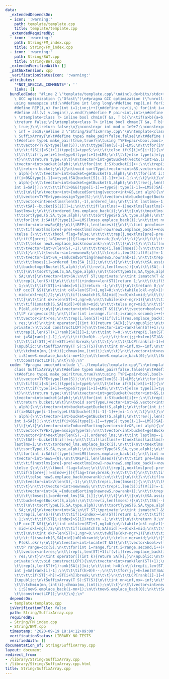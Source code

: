 ```yaml
---
data:
  _extendedDependsOn:
  - icon: ':warning:'
    path: template/template.cpp
    title: template/template.cpp
  _extendedRequiredBy:
  - icon: ':warning:'
    path: String/FM_index.cpp
    title: String/FM_index.cpp
  - icon: ':warning:'
    path: String/BWT.cpp
    title: String/BWT.cpp
  _extendedVerifiedWith: []
  _pathExtension: cpp
  _verificationStatusIcon: ':warning:'
  attributes:
    '*NOT_SPECIAL_COMMENTS*': ''
    links: []
  bundledCode: "#line 2 \"template/template.cpp\"\n#include<bits/stdc++.h>\n#pragma\
    \ GCC optimization (\"Ofast\")\n#pragma GCC optimization (\"unroll-loops\")\n\
    using namespace std;\n#define int long long\n#define rep(i,n) for(int i=0;i<n;i++)\n\
    #define REP(i,n) for(int i=1;i<n;i++)\n#define rev(i,n) for(int i=n-1;i>=0;i--)\n\
    #define all(v) v.begin(),v.end()\n#define P pair<int,int>\n#define len(s) (int)s.size()\n\
    \ \ntemplate<class T> inline bool chmin(T &a, T b){\n\tif(a>b){a=b;return true;}\n\
    \treturn false;\n}\ntemplate<class T> inline bool chmax(T &a, T b){\n\tif(a<b){a=b;return\
    \ true;}\n\treturn false;\n}\nconstexpr int mod = 1e9+7;\nconstexpr long long\
    \ inf = 3e18;\n#line 3 \"String/SuffixArray.cpp\"\n\ntemplate<class T>\nclass\
    \ SuffixArray{\n\t#define typeS make_pair(false,false)\n\t#define LMS make_pair(false,true)\n\
    \t#define typeL make_pair(true,true)\n\tusing TYPE=pair<bool,bool>;\n\tvector<TYPE>assignType(vector<int>&S){\n\
    \t\tvector<TYPE>type(len(S));\n\t\ttype[len(S)-1]=LMS;\n\t\tfor(int i=len(S)-2;i>=0;i--){\n\
    \t\t\tif(S[i]<S[i+1])type[i]=typeS;\n\t\t\telse if(S[i]>S[i+1]){\n\t\t\t\ttype[i]=typeL;\n\
    \t\t\t\tif(type[i+1]==typeS)type[i+1]=LMS;\n\t\t\t}else type[i]=type[i+1];\n\t\
    \t}\n\t\treturn type;\n\t}\n\tvector<int>getBucket(vector<int>&S,int alph){\n\t\
    \tvector<int>bucket(alph);\n\t\tfor(int i:S)bucket[i]++;\n\t\trep(i,len(bucket)-1)bucket[i+1]+=bucket[i];\n\
    \t\treturn bucket;\n\t}\n\tvoid sortTypeL(vector<int>&S,vector<int>&SA,vector<TYPE>&type,int\
    \ alph){\n\t\tvector<int>bucket=getBucket(S,alph);\n\t\tfor(int i:SA){\n\t\t\t\
    if(i>0&&type[i-1]==typeL)SA[bucket[S[i-1]-1]++]=i-1;\n\t\t}\n\t}\n\tvoid sortTypeS(vector<int>&S,vector<int>&SA,vector<TYPE>&type,int\
    \ alph){\n\t\tvector<int>bucket=getBucket(S,alph);\n\t\trev(j,len(S)){\n\t\t\t\
    int i=SA[j];\n\t\t\tif(i>0&&(type[i-1]==typeS||type[i-1]==LMS))SA[--bucket[S[i-1]]]=i-1;\n\
    \t\t}\n\t}\n\tvector<int>InducedSorting(vector<int>&S,int alph){\n\t\tvector<int>SA(len(S),-1);\n\
    \t\tvector<TYPE>type=assignType(S);\n\t\tvector<int>bucket=getBucket(S,alph);\n\
    \t\tvector<int>nextlms(len(S),-1),ordered_lms;\n\t\tint lastlms=-1;\n\t\trep(i,len(S))if(type[i]==LMS){\n\
    \t\t\tSA[--bucket[S[i]]]=i;\n\t\t\tif(lastlms!=-1)nextlms[lastlms]=i;\n\t\t\t\
    lastlms=i;\n\t\t\tordered_lms.emplace_back(i);\n\t\t}\n\t\tnextlms[lastlms]=lastlms;\n\
    \t\tsortTypeL(S,SA,type,alph);\n\t\tsortTypeS(S,SA,type,alph);\n\t\tvector<int>lmses;\n\
    \t\tfor(int i:SA)if(type[i]==LMS)lmses.emplace_back(i);\n\t\tint nowrank=0;\n\t\
    \tvector<int>newS={0};\n\t\tREP(i,len(lmses)){\n\t\t\tint pre=lmses[i-1],now=lmses[i];\n\
    \t\t\tif(nextlms[pre]-pre!=nextlms[now]-now)newS.emplace_back(++nowrank);\n\t\t\
    \telse {\n\t\t\t\tbool flag=false;\n\t\t\t\trep(j,nextlms[pre]-pre+1){\n\t\t\t\
    \t\tif(S[pre+j]!=S[now+j]){flag=true;break;}\n\t\t\t\t}\n\t\t\t\tif(flag)newS.emplace_back(++nowrank);\n\
    \t\t\t\telse newS.emplace_back(nowrank);\n\t\t\t}\n\t\t}\n\t\tif(nowrank+1!=len(lmses)){\n\
    \t\t\tvector<int>V(len(S),-1);\n\t\t\trep(i,len(lmses)){\n\t\t\t\tV[lmses[i]]=newS[i];\n\
    \t\t\t}\n\t\t\tvector<int>newnewS;\n\t\t\trep(i,len(S))if(V[i]!=-1)newnewS.emplace_back(V[i]);\n\
    \t\t\tvector<int>SA_=InducedSorting(newnewS,nowrank+1);\n\t\t\trep(i,len(SA_)){\n\
    \t\t\t\tlmses[i]=ordered_lms[SA_[i]];\n\t\t\t}\n\t\t}\n\t\tSA.assign(len(S),-1);\n\
    \t\tbucket=getBucket(S,alph);\n\t\trev(i,len(lmses)){\n\t\t\tSA[--bucket[S[lmses[i]]]]=lmses[i];\n\
    \t\t}\n\t\tsortTypeL(S,SA,type,alph);\n\t\tsortTypeS(S,SA,type,alph);\n\t\treturn\
    \ SA;\n\t}\n\tvector<int>SA;\n\tT ST;\nprivate:\n\tint ismatch(T &S,int index){\n\
    \t\trep(i,len(S)){\n\t\t\tif(i+index>=len(ST))return 1;\n\t\t\tif(ST[i+index]<S[i])return\
    \ 1;\n\t\t\tif(ST[i+index]>S[i])return -1;\n\t\t}\n\t\treturn 0;\n\t}\npublic:\n\
    \tP occ(T &S){\n\t\tint okl=len(ST)+1,ngl=0;\n\t\twhile(okl-ngl>1){\n\t\t\tint\
    \ mid=(okl+ngl)/2;\n\t\t\tif(ismatch(S,SA[mid])<=0)okl=mid;\n\t\t\telse ngl=mid;\n\
    \t\t}\n\t\tint okr=len(ST)+1,ngr=0;\n\t\twhile(okr-ngr>1){\n\t\t\tint mid=(okr+ngr)/2;\n\
    \t\t\tif(ismatch(S,SA[mid])<0)okr=mid;\n\t\t\telse ngr=mid;\n\t\t}\n\t\treturn\
    \ P(okl,okr);\n\t}\n\tvector<int>locate(T &S){\n\t\tvector<bool>v(len(ST)+1);\n\
    \t\tP range=occ(S);\n\t\tfor(int i=range.first;i<range.second;i++)v[SA[i]]=true;\n\
    \t\tvector<int>res;\n\t\trep(i,len(ST)+1)if(v[i])res.emplace_back(i);\n\t\treturn\
    \ res;\n\t}\n\tint operator[](int k){return SA[k];}\n\npublic:\n\tvector<int>LCP;\n\
    private:\n\tvoid constructLCP(){\n\t\tvector<int>rank(len(ST)+1);\n\t\tLCP.resize(len(ST)+1);\n\
    \t\trep(i,len(ST)+1)rank[SA[i]]=i;\n\t\tint h=0;\n\t\trep(i,len(ST)){\n\t\t\t\
    int j=SA[rank[i]-1];\n\t\t\tif(h>0)h--;\n\t\t\tfor(j;j+h<len(ST)&&i+h<len(ST);h++){\n\
    \t\t\t\tif(ST[j+h]!=ST[i+h])break;\n\t\t\t}\n\t\t\tLCP[rank[i]-1]=h;\n\t\t}\n\t\
    }\npublic:\n\tSuffixArray(T S):ST(S){\n\t\tint mn=inf,mx=-inf;\n\t\tfor(auto i:S){\n\
    \t\t\tchmin(mn,(int)i);chmax(mx,(int)i);\n\t\t}\n\t\tvector<int>newS;\n\t\tfor(auto\
    \ i:S)newS.emplace_back(i-mn+1);\n\t\tnewS.emplace_back(0);\n\t\tSA=InducedSorting(newS,mx-mn+2);\n\
    \t\tconstructLCP();\n\t}\n};\n"
  code: "#pragma once\n#include \"../template/template.cpp\"\n\ntemplate<class T>\n\
    class SuffixArray{\n\t#define typeS make_pair(false,false)\n\t#define LMS make_pair(false,true)\n\
    \t#define typeL make_pair(true,true)\n\tusing TYPE=pair<bool,bool>;\n\tvector<TYPE>assignType(vector<int>&S){\n\
    \t\tvector<TYPE>type(len(S));\n\t\ttype[len(S)-1]=LMS;\n\t\tfor(int i=len(S)-2;i>=0;i--){\n\
    \t\t\tif(S[i]<S[i+1])type[i]=typeS;\n\t\t\telse if(S[i]>S[i+1]){\n\t\t\t\ttype[i]=typeL;\n\
    \t\t\t\tif(type[i+1]==typeS)type[i+1]=LMS;\n\t\t\t}else type[i]=type[i+1];\n\t\
    \t}\n\t\treturn type;\n\t}\n\tvector<int>getBucket(vector<int>&S,int alph){\n\t\
    \tvector<int>bucket(alph);\n\t\tfor(int i:S)bucket[i]++;\n\t\trep(i,len(bucket)-1)bucket[i+1]+=bucket[i];\n\
    \t\treturn bucket;\n\t}\n\tvoid sortTypeL(vector<int>&S,vector<int>&SA,vector<TYPE>&type,int\
    \ alph){\n\t\tvector<int>bucket=getBucket(S,alph);\n\t\tfor(int i:SA){\n\t\t\t\
    if(i>0&&type[i-1]==typeL)SA[bucket[S[i-1]-1]++]=i-1;\n\t\t}\n\t}\n\tvoid sortTypeS(vector<int>&S,vector<int>&SA,vector<TYPE>&type,int\
    \ alph){\n\t\tvector<int>bucket=getBucket(S,alph);\n\t\trev(j,len(S)){\n\t\t\t\
    int i=SA[j];\n\t\t\tif(i>0&&(type[i-1]==typeS||type[i-1]==LMS))SA[--bucket[S[i-1]]]=i-1;\n\
    \t\t}\n\t}\n\tvector<int>InducedSorting(vector<int>&S,int alph){\n\t\tvector<int>SA(len(S),-1);\n\
    \t\tvector<TYPE>type=assignType(S);\n\t\tvector<int>bucket=getBucket(S,alph);\n\
    \t\tvector<int>nextlms(len(S),-1),ordered_lms;\n\t\tint lastlms=-1;\n\t\trep(i,len(S))if(type[i]==LMS){\n\
    \t\t\tSA[--bucket[S[i]]]=i;\n\t\t\tif(lastlms!=-1)nextlms[lastlms]=i;\n\t\t\t\
    lastlms=i;\n\t\t\tordered_lms.emplace_back(i);\n\t\t}\n\t\tnextlms[lastlms]=lastlms;\n\
    \t\tsortTypeL(S,SA,type,alph);\n\t\tsortTypeS(S,SA,type,alph);\n\t\tvector<int>lmses;\n\
    \t\tfor(int i:SA)if(type[i]==LMS)lmses.emplace_back(i);\n\t\tint nowrank=0;\n\t\
    \tvector<int>newS={0};\n\t\tREP(i,len(lmses)){\n\t\t\tint pre=lmses[i-1],now=lmses[i];\n\
    \t\t\tif(nextlms[pre]-pre!=nextlms[now]-now)newS.emplace_back(++nowrank);\n\t\t\
    \telse {\n\t\t\t\tbool flag=false;\n\t\t\t\trep(j,nextlms[pre]-pre+1){\n\t\t\t\
    \t\tif(S[pre+j]!=S[now+j]){flag=true;break;}\n\t\t\t\t}\n\t\t\t\tif(flag)newS.emplace_back(++nowrank);\n\
    \t\t\t\telse newS.emplace_back(nowrank);\n\t\t\t}\n\t\t}\n\t\tif(nowrank+1!=len(lmses)){\n\
    \t\t\tvector<int>V(len(S),-1);\n\t\t\trep(i,len(lmses)){\n\t\t\t\tV[lmses[i]]=newS[i];\n\
    \t\t\t}\n\t\t\tvector<int>newnewS;\n\t\t\trep(i,len(S))if(V[i]!=-1)newnewS.emplace_back(V[i]);\n\
    \t\t\tvector<int>SA_=InducedSorting(newnewS,nowrank+1);\n\t\t\trep(i,len(SA_)){\n\
    \t\t\t\tlmses[i]=ordered_lms[SA_[i]];\n\t\t\t}\n\t\t}\n\t\tSA.assign(len(S),-1);\n\
    \t\tbucket=getBucket(S,alph);\n\t\trev(i,len(lmses)){\n\t\t\tSA[--bucket[S[lmses[i]]]]=lmses[i];\n\
    \t\t}\n\t\tsortTypeL(S,SA,type,alph);\n\t\tsortTypeS(S,SA,type,alph);\n\t\treturn\
    \ SA;\n\t}\n\tvector<int>SA;\n\tT ST;\nprivate:\n\tint ismatch(T &S,int index){\n\
    \t\trep(i,len(S)){\n\t\t\tif(i+index>=len(ST))return 1;\n\t\t\tif(ST[i+index]<S[i])return\
    \ 1;\n\t\t\tif(ST[i+index]>S[i])return -1;\n\t\t}\n\t\treturn 0;\n\t}\npublic:\n\
    \tP occ(T &S){\n\t\tint okl=len(ST)+1,ngl=0;\n\t\twhile(okl-ngl>1){\n\t\t\tint\
    \ mid=(okl+ngl)/2;\n\t\t\tif(ismatch(S,SA[mid])<=0)okl=mid;\n\t\t\telse ngl=mid;\n\
    \t\t}\n\t\tint okr=len(ST)+1,ngr=0;\n\t\twhile(okr-ngr>1){\n\t\t\tint mid=(okr+ngr)/2;\n\
    \t\t\tif(ismatch(S,SA[mid])<0)okr=mid;\n\t\t\telse ngr=mid;\n\t\t}\n\t\treturn\
    \ P(okl,okr);\n\t}\n\tvector<int>locate(T &S){\n\t\tvector<bool>v(len(ST)+1);\n\
    \t\tP range=occ(S);\n\t\tfor(int i=range.first;i<range.second;i++)v[SA[i]]=true;\n\
    \t\tvector<int>res;\n\t\trep(i,len(ST)+1)if(v[i])res.emplace_back(i);\n\t\treturn\
    \ res;\n\t}\n\tint operator[](int k){return SA[k];}\n\npublic:\n\tvector<int>LCP;\n\
    private:\n\tvoid constructLCP(){\n\t\tvector<int>rank(len(ST)+1);\n\t\tLCP.resize(len(ST)+1);\n\
    \t\trep(i,len(ST)+1)rank[SA[i]]=i;\n\t\tint h=0;\n\t\trep(i,len(ST)){\n\t\t\t\
    int j=SA[rank[i]-1];\n\t\t\tif(h>0)h--;\n\t\t\tfor(j;j+h<len(ST)&&i+h<len(ST);h++){\n\
    \t\t\t\tif(ST[j+h]!=ST[i+h])break;\n\t\t\t}\n\t\t\tLCP[rank[i]-1]=h;\n\t\t}\n\t\
    }\npublic:\n\tSuffixArray(T S):ST(S){\n\t\tint mn=inf,mx=-inf;\n\t\tfor(auto i:S){\n\
    \t\t\tchmin(mn,(int)i);chmax(mx,(int)i);\n\t\t}\n\t\tvector<int>newS;\n\t\tfor(auto\
    \ i:S)newS.emplace_back(i-mn+1);\n\t\tnewS.emplace_back(0);\n\t\tSA=InducedSorting(newS,mx-mn+2);\n\
    \t\tconstructLCP();\n\t}\n};\n"
  dependsOn:
  - template/template.cpp
  isVerificationFile: false
  path: String/SuffixArray.cpp
  requiredBy:
  - String/FM_index.cpp
  - String/BWT.cpp
  timestamp: '2020-09-19 18:14:12+09:00'
  verificationStatus: LIBRARY_NO_TESTS
  verifiedWith: []
documentation_of: String/SuffixArray.cpp
layout: document
redirect_from:
- /library/String/SuffixArray.cpp
- /library/String/SuffixArray.cpp.html
title: String/SuffixArray.cpp
---
```

